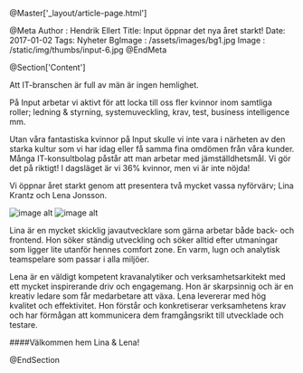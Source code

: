 @Master['_layout/article-page.html']

@Meta
Author : Hendrik Ellert
Title: Input öppnar det nya året starkt!
Date: 2017-01-02
Tags: Nyheter
BgImage : /assets/images/bg1.jpg
Image : /static/img/thumbs/input-6.jpg
@EndMeta

@Section['Content']

Att IT-branschen är full av män är ingen hemlighet.

På Input arbetar vi aktivt för att locka till oss fler kvinnor inom samtliga roller; ledning & styrning, systemuveckling, krav, test, business intelligence mm.

Utan våra fantastiska kvinnor på Input skulle vi inte vara i närheten av den starka kultur som vi har idag eller få samma fina omdömen från våra kunder.
Många IT-konsultbolag påstår att man arbetar med jämställdhetsmål. Vi gör det på riktigt! I dagsläget är vi 36% kvinnor, men vi är inte nöjda!

Vi öppnar året starkt genom att presentera två mycket vassa nyförvärv; Lina Krantz och Lena Jonsson.

![image alt](/static/img/nyheter/LinaKrantz.jpg)  ![image alt](/static/img/nyheter/LenaJonsson.jpg)

Lina är en mycket skicklig javautvecklare som gärna arbetar både back- och frontend. Hon söker ständig utveckling och söker alltid efter utmaningar som ligger lite utanför hennes comfort zone. En varm, lugn och analytisk teamspelare som passar i alla miljöer.

Lena är en väldigt kompetent kravanalytiker och verksamhetsarkitekt med ett mycket inspirerande driv och engagemang. Hon är skarpsinnig och är en kreativ ledare som får medarbetare att växa. Lena levererar med hög kvalitet och effektivitet. Hon förstår och konkretiserar verksamhetens krav och har förmågan att kommunicera dem framgångsrikt till utvecklade och testare.

####Välkommen hem Lina & Lena!

@EndSection
